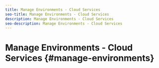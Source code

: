 ```yaml
---
title: Manage Environments - Cloud Services
seo-title: Manage Environments - Cloud Services
description: Manage Environments - Cloud Services
seo-description: Manage Environments - Cloud Services 
---
```


# Manage Environments - Cloud Services {#manage-environments} 